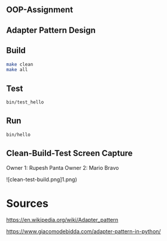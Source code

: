 ## OOP-Assignment
## Adapter Pattern Design





## Build

```bash
make clean
make all
```

## Test

```bash
bin/test_hello
```

## Run

```bash
bin/hello
```
## Clean-Build-Test Screen Capture
 Owner 1: Rupesh Panta 
 Owner 2: Mario Bravo

![clean-test-build.png]1.png)



# Sources
https://en.wikipedia.org/wiki/Adapter_pattern

https://www.giacomodebidda.com/adapter-pattern-in-python/



